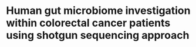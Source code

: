 # Human gut microbiome investigation within colorectal cancer patients using shotgun sequencing approach


